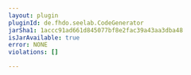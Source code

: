 ```yaml
---
layout: plugin
pluginId: de.fhdo.seelab.CodeGenerator
jarSha1: 1accc91ad661d845077bf8e2fac39a43aa3dba48
isJarAvailable: true
error: NONE
violations: []

---
```

